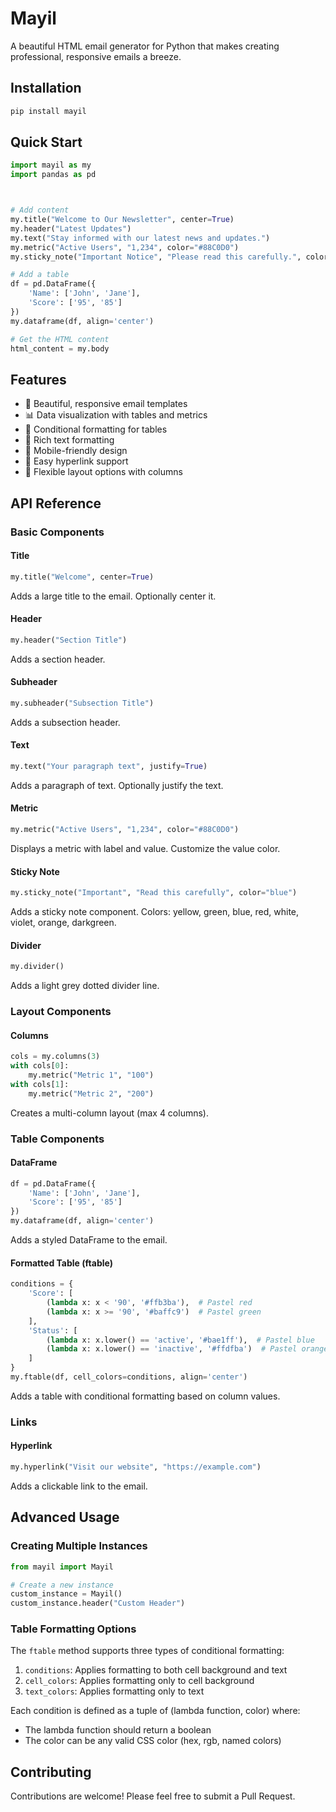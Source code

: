 # Mayil

A beautiful HTML email generator for Python that makes creating professional, responsive emails a breeze.

## Installation

```bash
pip install mayil
```

## Quick Start

```python
import mayil as my
import pandas as pd



# Add content
my.title("Welcome to Our Newsletter", center=True)
my.header("Latest Updates")
my.text("Stay informed with our latest news and updates.")
my.metric("Active Users", "1,234", color="#88C0D0")
my.sticky_note("Important Notice", "Please read this carefully.", color="blue")

# Add a table
df = pd.DataFrame({
    'Name': ['John', 'Jane'],
    'Score': ['95', '85']
})
my.dataframe(df, align='center')

# Get the HTML content
html_content = my.body
```

## Features

- 🎨 Beautiful, responsive email templates
- 📊 Data visualization with tables and metrics
- 🎯 Conditional formatting for tables
- 📝 Rich text formatting
- 📱 Mobile-friendly design
- 🔗 Easy hyperlink support
- 📐 Flexible layout options with columns

## API Reference

### Basic Components

#### Title
```python
my.title("Welcome", center=True)
```
Adds a large title to the email. Optionally center it.

#### Header
```python
my.header("Section Title")
```
Adds a section header.

#### Subheader
```python
my.subheader("Subsection Title")
```
Adds a subsection header.

#### Text
```python
my.text("Your paragraph text", justify=True)
```
Adds a paragraph of text. Optionally justify the text.

#### Metric
```python
my.metric("Active Users", "1,234", color="#88C0D0")
```
Displays a metric with label and value. Customize the value color.

#### Sticky Note
```python
my.sticky_note("Important", "Read this carefully", color="blue")
```
Adds a sticky note component. Colors: yellow, green, blue, red, white, violet, orange, darkgreen.

#### Divider
```python
my.divider()
```
Adds a light grey dotted divider line.

### Layout Components

#### Columns
```python
cols = my.columns(3)
with cols[0]:
    my.metric("Metric 1", "100")
with cols[1]:
    my.metric("Metric 2", "200")
```
Creates a multi-column layout (max 4 columns).

### Table Components

#### DataFrame
```python
df = pd.DataFrame({
    'Name': ['John', 'Jane'],
    'Score': ['95', '85']
})
my.dataframe(df, align='center')
```
Adds a styled DataFrame to the email.

#### Formatted Table (ftable)
```python
conditions = {
    'Score': [
        (lambda x: x < '90', '#ffb3ba'),  # Pastel red
        (lambda x: x >= '90', '#baffc9')  # Pastel green
    ],
    'Status': [
        (lambda x: x.lower() == 'active', '#bae1ff'),  # Pastel blue
        (lambda x: x.lower() == 'inactive', '#ffdfba')  # Pastel orange
    ]
}
my.ftable(df, cell_colors=conditions, align='center')
```
Adds a table with conditional formatting based on column values.

### Links

#### Hyperlink
```python
my.hyperlink("Visit our website", "https://example.com")
```
Adds a clickable link to the email.

## Advanced Usage

### Creating Multiple Instances

```python
from mayil import Mayil

# Create a new instance
custom_instance = Mayil()
custom_instance.header("Custom Header")
```

### Table Formatting Options

The `ftable` method supports three types of conditional formatting:

1. `conditions`: Applies formatting to both cell background and text
2. `cell_colors`: Applies formatting only to cell background
3. `text_colors`: Applies formatting only to text

Each condition is defined as a tuple of (lambda function, color) where:
- The lambda function should return a boolean
- The color can be any valid CSS color (hex, rgb, named colors)

## Contributing

Contributions are welcome! Please feel free to submit a Pull Request.

